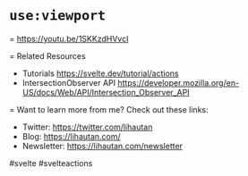 # `use:viewport`

= https://youtu.be/1SKKzdHVvcI

=  Related Resources
- Tutorials https://svelte.dev/tutorial/actions
- IntersectionObserver API https://developer.mozilla.org/en-US/docs/Web/API/Intersection_Observer_API

=  Want to learn more from me? Check out these links: 

- Twitter: https://twitter.com/lihautan
- Blog: https://lihautan.com/
- Newsletter: https://lihautan.com/newsletter

#svelte #svelteactions